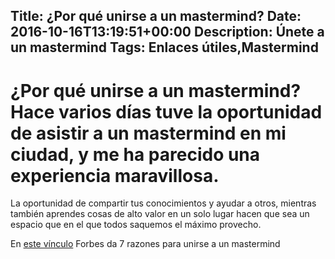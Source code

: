 Title: ¿Por qué unirse a un mastermind?
Date: 2016-10-16T13:19:51+00:00
Description: Únete a un mastermind
Tags: Enlaces útiles,Mastermind
---
# ¿Por qué unirse a un mastermind?Hace varios días tuve la oportunidad de asistir a un mastermind en mi ciudad, y me ha parecido una experiencia maravillosa.

La oportunidad de compartir tus conocimientos y ayudar a otros, mientras también aprendes cosas de alto valor en un solo lugar hacen que sea un espacio que en el que todos saquemos el máximo provecho.

En [este vínculo](http://www.forbes.com/sites/chicceo/2013/10/21/7-reasons-to-join-a-mastermind-group/#16529c9217ab) Forbes da 7 razones para unirse a un mastermind